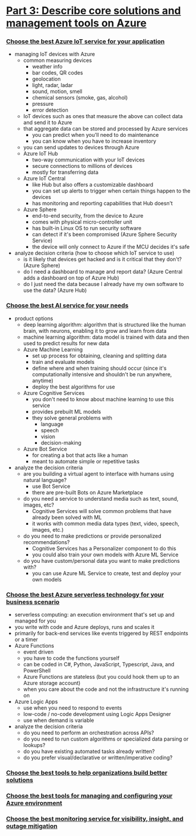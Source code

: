 # [Part 3: Describe core solutions and management tools on Azure](https://docs.microsoft.com/en-us/learn/paths/az-900-describe-core-solutions-management-tools-azure/)

### [Choose the best Azure IoT service for your application](https://docs.microsoft.com/en-us/learn/modules/iot-fundamentals/?ns-enrollment-type=LearningPath&ns-enrollment-id=learn.az-900-describe-core-solutions-management-tools-azure)
- managing IoT devices with Azure
    - common measuring devices
        - weather info
        - bar codes, QR codes
        - geolocation
        - light, radar, ladar
        - sound, motion, smell
        - chemical sensors (smoke, gas, alcohol)
        - pressure
        - error detection
    - IoT devices such as ones that measure the above can collect data and send it to Azure
    - that aggregate data can be stored and processed by Azure services
        - you can predict when you'll need to do maintenance
        - you can know when you have to increase inventory
    - you can send updates to devices through Azure
    - Azure IoT Hub
        - two-way communication with your IoT devices
        - secure connections to millions of devices
        - mostly for transferring data
    - Azure IoT Central
        - like Hub but also offers a customizable dashboard
        - you can set up alerts to trigger when certain things happen to the devices
        - has monitoring and reporting capabilities that Hub doesn't
    - Azure Sphere
        - end-to-end security, from the device to Azure
        - comes with physical micro-controller unit
        - has built-in Linux OS to run security software
        - can detect if it's been compromised (Azure Sphere Security Service)
        - the device will only connect to Azure if the MCU decides it's safe
 - analyze decision criteria (how to choose which IoT service to use)
    - is it likely that devices get hacked and is it critical that they don't? (Azure Sphere)
    - do I need a dashboard to manage and report data? (Azure Central adds a dashboard on top of Azure Hub)
    - do I just need the data because I already have my own software to use the data? (Azure Hub)

### [Choose the best AI service for your needs](https://docs.microsoft.com/en-us/learn/modules/ai-machine-learning-fundamentals/?ns-enrollment-type=LearningPath&ns-enrollment-id=learn.az-900-describe-core-solutions-management-tools-azure)
- product options
    - deep learning algorithm: algorithm that is structured like the human brain, with neurons, enabling it to grow and learn from data
    - machine learning algorithm: data model is trained with data and then used to predict results for new data
    - Azure Machine Learning
        - set up process for obtaining, cleaning and splitting data
        - train and evaluate models
        - define where and when training should occur (since it's computationally intensive and shouldn't be run anywhere, anytime)
        - deploy the best algorithms for use
    - Azure Cognitive Services
        - you don't need to know about machine learning to use this service
        - provides prebuilt ML models
        - they solve general problems with
            - language
            - speech
            - vision
            - decision-making
    - Azure Bot Service
        - for creating a bot that acts like a human
        - meant to automate simple or repetitive tasks
- analyze the decision criteria
    - are you building a virtual agent to interface with humans using natural language?
        - use Bot Service
        - there are pre-built Bots on Azure Marketplace
    - do you need a service to understand media such as text, sound, images, etc?
        - Cognitive Services will solve common problems that have already been solved with ML
        - it works with common media data types (text, video, speech, images, etc.)
    - do you need to make predictions or provide personalized recommendations?
        - Cognitive Services has a Personalizer component to do this
        - you could also train your own models with Azure ML Service
    - do you have custom/personal data you want to make predictions with?
        - you can use Azure ML Service to create, test and deploy your own models

### [Choose the best Azure serverless technology for your business scenario](https://docs.microsoft.com/en-us/learn/modules/serverless-fundamentals/?ns-enrollment-type=LearningPath&ns-enrollment-id=learn.az-900-describe-core-solutions-management-tools-azure)
- serverless computing: an execution environment that's set up and managed for you
- you write with code and Azure deploys, runs and scales it
- primarily for back-end services like events triggered by REST endpoints or a timer
- Azure Functions
    - event driven
    - you have to code the functions yourself
    - can be coded in C#, Python, JavaScript, Typescript, Java, and PowerShell
    - Azure Functions are stateless (but you could hook them up to an Azure storage account)
    - when you care about the code and not the infrastructure it's running on
- Azure Logic Apps
    - use when you need to respond to events
    - low-code / no-code development using Logic Apps Designer
    - use when demand is variable
- analyze the decision criteria
    - do you need to perform an orchestration across APIs?
    - do you need to run custom algorithms or specialized data parsing or lookups?
    - do you have existing automated tasks already written?
    - do you prefer visual/declarative or written/imperative coding?

### [Choose the best tools to help organizations build better solutions](https://docs.microsoft.com/en-us/learn/modules/azure-devops-devtest-labs/?ns-enrollment-type=LearningPath&ns-enrollment-id=learn.az-900-describe-core-solutions-management-tools-azure)

### [Choose the best tools for managing and configuring your Azure environment](https://docs.microsoft.com/en-us/learn/modules/management-fundamentals/?ns-enrollment-type=LearningPath&ns-enrollment-id=learn.az-900-describe-core-solutions-management-tools-azure)

### [Choose the best monitoring service for visibility, insight, and outage mitigation](https://docs.microsoft.com/en-us/learn/modules/monitoring-fundamentals/?ns-enrollment-type=LearningPath&ns-enrollment-id=learn.az-900-describe-core-solutions-management-tools-azure)
